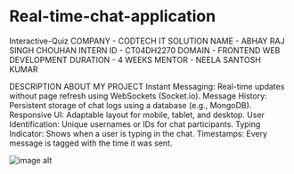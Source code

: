 # Real-time-chat-application

Interactive-Quiz COMPANY - CODTECH IT SOLUTION 
NAME - ABHAY RAJ SINGH CHOUHAN 
INTERN ID - CT04DH2270 
DOMAIN - FRONTEND WEB DEVELOPMENT 
DURATION - 4 WEEKS
MENTOR - NEELA SANTOSH KUMAR

DESCRIPTION ABOUT MY PROJECT 
Instant Messaging: Real-time updates without page refresh using WebSockets (Socket.io).
Message History: Persistent storage of chat logs using a database (e.g., MongoDB).
Responsive UI: Adaptable layout for mobile, tablet, and desktop.
User Identification: Unique usernames or IDs for chat participants.
Typing Indicator: Shows when a user is typing in the chat.
Timestamps: Every message is tagged with the time it was sent.

![image alt]()
